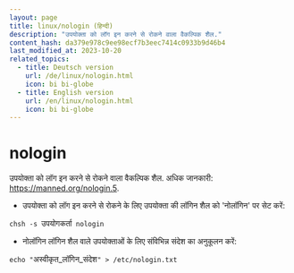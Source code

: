 ```yaml
---
layout: page
title: linux/nologin (हिन्दी)
description: "उपयोक्ता को लॉग इन करने से रोकने वाला वैकल्पिक शैल."
content_hash: da379e978c9ee98ecf7b3eec7414c0933b9d46b4
last_modified_at: 2023-10-20
related_topics:
  - title: Deutsch version
    url: /de/linux/nologin.html
    icon: bi bi-globe
  - title: English version
    url: /en/linux/nologin.html
    icon: bi bi-globe
---
```

# nologin

उपयोक्ता को लॉग इन करने से रोकने वाला वैकल्पिक शैल.
अधिक जानकारी: <https://manned.org/nologin.5>.

- उपयोक्ता को लॉग इन करने से रोकने के लिए उपयोक्ता की लॉगिन शैल को 'नोलॉगिन' पर सेट करें:

`chsh -s `<span class="tldr-var badge badge-pill bg-dark-lm bg-white-dm text-white-lm text-dark-dm font-weight-bold">उपयोगकर्ता</span>` nologin`

- नोलॉगिन लॉगिन शैल वाले उपयोक्ताओं के लिए संविभिन्न संदेश का अनुकूलन करें:

`echo "`<span class="tldr-var badge badge-pill bg-dark-lm bg-white-dm text-white-lm text-dark-dm font-weight-bold">अस्वीकृत_लॉगिन_संदेश</span>`" > /etc/nologin.txt`
